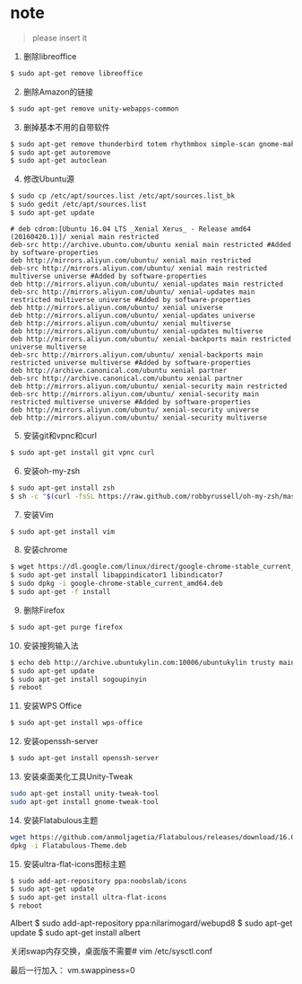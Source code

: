 # note
> please insert it


1. 删除libreoffice
```bash
$ sudo apt-get remove libreoffice
```
2. 删除Amazon的链接
```bash
$ sudo apt-get remove unity-webapps-common
```
3. 删掉基本不用的自带软件
```bash
$ sudo apt-get remove thunderbird totem rhythmbox simple-scan gnome-mahjongg aisleriot gnome-mines cheese transmission-common gnome-orca webbrowser-app gnome-sudoku onboard deja-dup
$ sudo apt-get autoremove
$ sudo apt-get autoclean
```

4. 修改Ubuntu源
```bash
$ sudo cp /etc/apt/sources.list /etc/apt/sources.list_bk
$ sudo gedit /etc/apt/sources.list
$ sudo apt-get update
```
```
# deb cdrom:[Ubuntu 16.04 LTS _Xenial Xerus_ - Release amd64 (20160420.1)]/ xenial main restricted
deb-src http://archive.ubuntu.com/ubuntu xenial main restricted #Added by software-properties
deb http://mirrors.aliyun.com/ubuntu/ xenial main restricted
deb-src http://mirrors.aliyun.com/ubuntu/ xenial main restricted multiverse universe #Added by software-properties
deb http://mirrors.aliyun.com/ubuntu/ xenial-updates main restricted
deb-src http://mirrors.aliyun.com/ubuntu/ xenial-updates main restricted multiverse universe #Added by software-properties
deb http://mirrors.aliyun.com/ubuntu/ xenial universe
deb http://mirrors.aliyun.com/ubuntu/ xenial-updates universe
deb http://mirrors.aliyun.com/ubuntu/ xenial multiverse
deb http://mirrors.aliyun.com/ubuntu/ xenial-updates multiverse
deb http://mirrors.aliyun.com/ubuntu/ xenial-backports main restricted universe multiverse
deb-src http://mirrors.aliyun.com/ubuntu/ xenial-backports main restricted universe multiverse #Added by software-properties
deb http://archive.canonical.com/ubuntu xenial partner
deb-src http://archive.canonical.com/ubuntu xenial partner
deb http://mirrors.aliyun.com/ubuntu/ xenial-security main restricted
deb-src http://mirrors.aliyun.com/ubuntu/ xenial-security main restricted multiverse universe #Added by software-properties
deb http://mirrors.aliyun.com/ubuntu/ xenial-security universe
deb http://mirrors.aliyun.com/ubuntu/ xenial-security multiverse
```

5. 安装git和vpnc和curl
```bash
$ sudo apt-get install git vpnc curl
```

6. 安装oh-my-zsh
```bash
$ sudo apt-get install zsh
$ sh -c "$(curl -fsSL https://raw.github.com/robbyrussell/oh-my-zsh/master/tools/install.sh)"
```

7. 安装Vim
```bash
$ sudo apt-get install vim
```

8. 安装chrome
```bash
$ wget https://dl.google.com/linux/direct/google-chrome-stable_current_amd64.deb
$ sudo apt-get install libappindicator1 libindicator7
$ sudo dpkg -i google-chrome-stable_current_amd64.deb 
$ sudo apt-get -f install
```

9. 删除Firefox
```bash
$ sudo apt-get purge firefox
```


10. 安装搜狗输入法
```bash
$ echo deb http://archive.ubuntukylin.com:10006/ubuntukylin trusty main | sudo tee /etc/apt/sources.list.d/ubuntukylin.list
$ sudo apt-get update   
$ sudo apt-get install sogoupinyin
$ reboot
```

11. 安装WPS Office
```bash
$ sudo apt-get install wps-office
```


12. 安装openssh-server
```bash
$ sudo apt-get install openssh-server
```

13. 安装桌面美化工具Unity-Tweak
```bash
sudo apt-get install unity-tweak-tool
sudo apt-get install gnome-tweak-tool
```

14. 安装Flatabulous主题
```bash
wget https://github.com/anmoljagetia/Flatabulous/releases/download/16.04.1/Flatabulous-Theme.deb
dpkg -i Flatabulous-Theme.deb
```

15. 安装ultra-flat-icons图标主题
```bash
$ sudo add-apt-repository ppa:noobslab/icons
$ sudo apt-get update
$ sudo apt-get install ultra-flat-icons
$ reboot
```

Albert 
$ sudo add-apt-repository ppa:nilarimogard/webupd8
$ sudo apt-get update
$ sudo apt-get install albert


关闭swap内存交换，桌面版不需要#
vim /etc/sysctl.conf

最后一行加入：
vm.swappiness=0